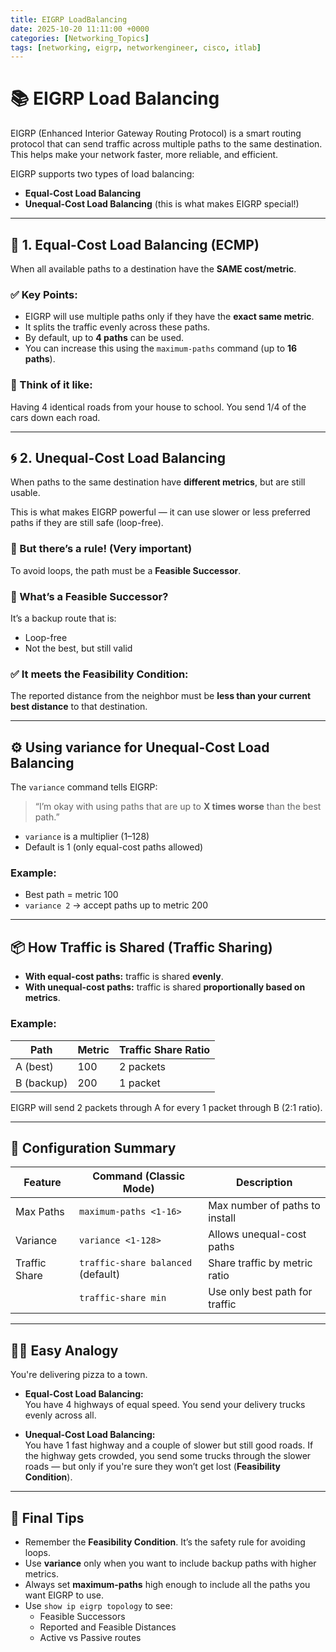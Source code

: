 ```yaml
---
title: EIGRP LoadBalancing
date: 2025-10-20 11:11:00 +0000
categories: [Networking_Topics]
tags: [networking, eigrp, networkengineer, cisco, itlab]
---
```


# 📚 EIGRP Load Balancing

EIGRP (Enhanced Interior Gateway Routing Protocol) is a smart routing protocol that can send traffic across multiple paths to the same destination. This helps make your network faster, more reliable, and efficient.

EIGRP supports two types of load balancing:

- **Equal-Cost Load Balancing**
- **Unequal-Cost Load Balancing** (this is what makes EIGRP special!)

---

## 🔁 1. Equal-Cost Load Balancing (ECMP)

When all available paths to a destination have the **SAME cost/metric**.

### ✅ Key Points:
- EIGRP will use multiple paths only if they have the **exact same metric**.
- It splits the traffic evenly across these paths.
- By default, up to **4 paths** can be used.
- You can increase this using the `maximum-paths` command (up to **16 paths**).

### 🧠 Think of it like:
Having 4 identical roads from your house to school. You send 1/4 of the cars down each road.

---

## 🌀 2. Unequal-Cost Load Balancing

When paths to the same destination have **different metrics**, but are still usable.

This is what makes EIGRP powerful — it can use slower or less preferred paths if they are still safe (loop-free).

### 🚨 But there’s a rule! (Very important)

To avoid loops, the path must be a **Feasible Successor**.

### 🔐 What’s a Feasible Successor?

It’s a backup route that is:
- Loop-free
- Not the best, but still valid

### ✅ It meets the Feasibility Condition:

The reported distance from the neighbor must be **less than your current best distance** to that destination.

---

## ⚙️ Using variance for Unequal-Cost Load Balancing

The `variance` command tells EIGRP:

> “I’m okay with using paths that are up to **X times worse** than the best path.”

- `variance` is a multiplier (1–128)
- Default is 1 (only equal-cost paths allowed)

### Example:

- Best path = metric 100
- `variance 2` → accept paths up to metric 200

---

## 📦 How Traffic is Shared (Traffic Sharing)

- **With equal-cost paths:** traffic is shared **evenly**.
- **With unequal-cost paths:** traffic is shared **proportionally based on metrics**.

### Example:

| Path | Metric | Traffic Share Ratio |
|-------|--------|---------------------|
| A (best) | 100    | 2 packets            |
| B (backup) | 200    | 1 packet             |

EIGRP will send 2 packets through A for every 1 packet through B (2:1 ratio).

---

## 🧰 Configuration Summary

| Feature         | Command (Classic Mode)         | Description                          |
|-----------------|-------------------------------|------------------------------------|
| Max Paths       | `maximum-paths <1-16>`         | Max number of paths to install     |
| Variance        | `variance <1-128>`             | Allows unequal-cost paths           |
| Traffic Share   | `traffic-share balanced` (default) | Share traffic by metric ratio  |
|                 | `traffic-share min`            | Use only best path for traffic      |

---

## 👨‍🏫 Easy Analogy

You're delivering pizza to a town.

- **Equal-Cost Load Balancing:**  
  You have 4 highways of equal speed. You send your delivery trucks evenly across all.

- **Unequal-Cost Load Balancing:**  
  You have 1 fast highway and a couple of slower but still good roads. If the highway gets crowded, you send some trucks through the slower roads — but only if you're sure they won’t get lost (**Feasibility Condition**).

---

## 🧠 Final Tips

- Remember the **Feasibility Condition**. It’s the safety rule for avoiding loops.
- Use **variance** only when you want to include backup paths with higher metrics.
- Always set **maximum-paths** high enough to include all the paths you want EIGRP to use.
- Use `show ip eigrp topology` to see:
  - Feasible Successors
  - Reported and Feasible Distances
  - Active vs Passive routes
